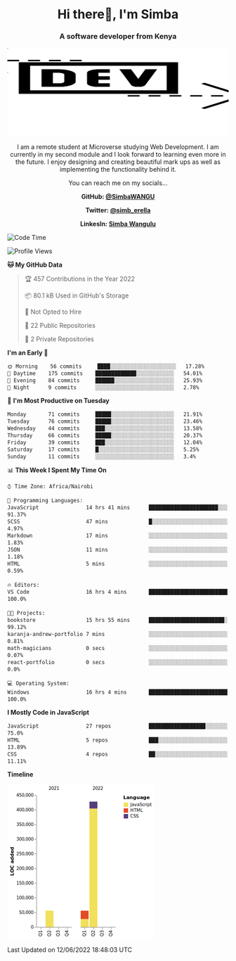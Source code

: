 
<h1 align="center"> Hi there👋, I'm Simba</h1>
<h3 align="center">A software developer from Kenya</h3>

<img src="/arrow-svgrepo-com.svg" margin="auto" width="100%" height="200px">


<p align="center">I am a remote student at Microverse studying Web Development. I am currently in my second module and I look forward to learning even more in the future. I enjoy designing and creating beautiful mark ups as well as implementing the functionality behind it.</p>

<p align="center">You can reach me on my socials... </p>

<div align="center">

__<p>  GitHub: [@SimbaWANGU](https://github.com/SimbaWANGU)__  </p>
__<p> Twitter: [@simb_erella](https://twitter.com/simb_erella)__ </p>
__<p> LinkesIn: [Simba Wangulu](https://www.linkedin.com/in/simba-wangulu/)__ </p>

</div>

<!--START_SECTION:waka-->
![Code Time](http://img.shields.io/badge/Code%20Time-67%20hrs%204%20mins-blue)

![Profile Views](http://img.shields.io/badge/Profile%20Views-0-blue)

**🐱 My GitHub Data** 

> 🏆 457 Contributions in the Year 2022
 > 
> 📦 80.1 kB Used in GitHub's Storage 
 > 
> 🚫 Not Opted to Hire
 > 
> 📜 22 Public Repositories 
 > 
> 🔑 2 Private Repositories  
 > 
**I'm an Early 🐤** 

```text
🌞 Morning    56 commits     ████░░░░░░░░░░░░░░░░░░░░░   17.28% 
🌆 Daytime    175 commits    █████████████░░░░░░░░░░░░   54.01% 
🌃 Evening    84 commits     ██████░░░░░░░░░░░░░░░░░░░   25.93% 
🌙 Night      9 commits      ░░░░░░░░░░░░░░░░░░░░░░░░░   2.78%

```
📅 **I'm Most Productive on Tuesday** 

```text
Monday       71 commits     █████░░░░░░░░░░░░░░░░░░░░   21.91% 
Tuesday      76 commits     █████░░░░░░░░░░░░░░░░░░░░   23.46% 
Wednesday    44 commits     ███░░░░░░░░░░░░░░░░░░░░░░   13.58% 
Thursday     66 commits     █████░░░░░░░░░░░░░░░░░░░░   20.37% 
Friday       39 commits     ███░░░░░░░░░░░░░░░░░░░░░░   12.04% 
Saturday     17 commits     █░░░░░░░░░░░░░░░░░░░░░░░░   5.25% 
Sunday       11 commits     ░░░░░░░░░░░░░░░░░░░░░░░░░   3.4%

```


📊 **This Week I Spent My Time On** 

```text
⌚︎ Time Zone: Africa/Nairobi

💬 Programming Languages: 
JavaScript               14 hrs 41 mins      ██████████████████████░░░   91.37% 
SCSS                     47 mins             █░░░░░░░░░░░░░░░░░░░░░░░░   4.97% 
Markdown                 17 mins             ░░░░░░░░░░░░░░░░░░░░░░░░░   1.83% 
JSON                     11 mins             ░░░░░░░░░░░░░░░░░░░░░░░░░   1.18% 
HTML                     5 mins              ░░░░░░░░░░░░░░░░░░░░░░░░░   0.59%

🔥 Editors: 
VS Code                  16 hrs 4 mins       █████████████████████████   100.0%

🐱‍💻 Projects: 
bookstore                15 hrs 55 mins      ████████████████████████░   99.12% 
karanja-andrew-portfolio 7 mins              ░░░░░░░░░░░░░░░░░░░░░░░░░   0.81% 
math-magicians           0 secs              ░░░░░░░░░░░░░░░░░░░░░░░░░   0.07% 
react-portfolio          0 secs              ░░░░░░░░░░░░░░░░░░░░░░░░░   0.0%

💻 Operating System: 
Windows                  16 hrs 4 mins       █████████████████████████   100.0%

```

**I Mostly Code in JavaScript** 

```text
JavaScript               27 repos            ██████████████████░░░░░░░   75.0% 
HTML                     5 repos             ███░░░░░░░░░░░░░░░░░░░░░░   13.89% 
CSS                      4 repos             ██░░░░░░░░░░░░░░░░░░░░░░░   11.11%

```


**Timeline**

![Chart not found](https://raw.githubusercontent.com/SimbaWANGU/SimbaWANGU/main/charts/bar_graph.png) 


 Last Updated on 12/06/2022 18:48:03 UTC
<!--END_SECTION:waka-->

<!--
**SimbaWANGU/SimbaWANGU** is a ✨ _special_ ✨ repository because its `README.md` (this file) appears on your GitHub profile.

Here are some ideas to get you started:

- 🔭 I’m currently working on ...
- 🌱 I’m currently learning ...
- 👯 I’m looking to collaborate on ...
- 🤔 I’m looking for help with ...
- 💬 Ask me about ...
- 📫 How to reach me: ...
- 😄 Pronouns: ...
- ⚡ Fun fact: ...
-->
